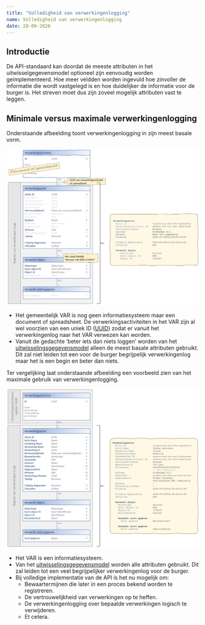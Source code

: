 ```yaml
---
title: "Volledigheid van verwerkingenlogging"
name: Volledigheid van verwerkingenlogging
date: 28-09-2020
---
```


## Introductie
De API-standaard kan doordat de meeste attributen in het uitwisselgegevensmodel optioneel zijn eenvoudig worden geimplementeerd. Hoe meer veldden worden ingevuld hoe zinvoller de informatie die wordt vastgelegd is en hoe duidelijker de informatie voor de burger is. Het streven moet dus zijn zoveel mogelijk attributen vast te leggen. 

## Minimale versus maximale verwerkingenlogging
Onderstaande afbeelding toont verwerkingenlogging in zijn meest basale vorm.

<img src="./_assets/minimaal_v3.png" alt="Minimale variant van verwerkingenloggging" width="700"/>

-	Het gemeentelijk VAR is nog geen informatiesysteem maar een document of spreadsheet. De verwerkingsactiviteiten in het VAR zijn al wel voorzien van een uniek ID ([UUID](../gegevenswoordenboek/attribuuttypen/UUID.md)) zodat er vanuit het verwerkingenlog naar het VAR verwezen kan worden.
-	Vanuit de gedachte ‘beter iets dan niets loggen’ worden van het [uitwisselingsgegevensmodel](../gegevensmodel/uitwisselingsgegevensmodel/readme.md) alleen de meest basale attributen gebruikt. Dit zal niet leiden tot een voor de burger begrijpelijk verwerkingenlog maar het is een begin en beter dan niets.

Ter vergelijking laat onderstaande afbeelding een voorbeeld zien van het maximale gebruik van verwerkingenlogging.

<img src="./_assets/maximaal_v3.png" alt="Maximale variant van verwerkingenlogging" width="700"/>

-	Het VAR is een informatiesysteem.
-	Van het [uitwisselingsgegevensmodel](../gegevensmodel/uitwisselingsgegevensmodel/readme.md) worden alle attributen gebruikt. Dit zal leiden tot een veel begrijpelijker verwerkingenlog voor de burger.
-	Bij volledige implementatie van de API is het nu mogelijk om:
    - Bewaartermijnen die later in een proces bekend worden te registreren.
    - De vertrouwelijkheid van verwerkingen op te heffen.
    - De verwerkingenlogging over bepaalde verwerkingen logisch te verwijderen.
    - Et cetera.
    
